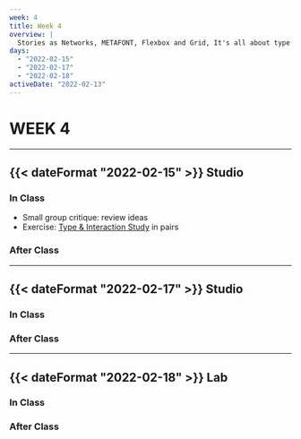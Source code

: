 ```yaml
---
week: 4
title: Week 4
overview: |
  Stories as Networks, METAFONT, Flexbox and Grid, It's all about type
days:
  - "2022-02-15"
  - "2022-02-17"
  - "2022-02-18"
activeDate: "2022-02-13"
---
```

# WEEK 4

---

## {{< dateFormat "2022-02-15" >}} Studio

### In Class
* Small group critique: review ideas
* Exercise: [Type & Interaction Study](https://docs.google.com/document/d/1u2SAfwLsd0kUiTDp0edqR9GEEwEndWk78mF9BYx8hCU/edit?usp=sharing) in pairs
### After Class

---

## {{< dateFormat "2022-02-17" >}} Studio

### In Class

### After Class

---

## {{< dateFormat "2022-02-18" >}} Lab

### In Class

### After Class
